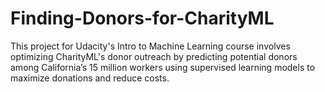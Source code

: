 # Finding-Donors-for-CharityML
This project for Udacity's Intro to Machine Learning course involves optimizing CharityML's donor outreach by predicting potential donors among California’s 15 million workers using supervised learning models to maximize donations and reduce costs.

